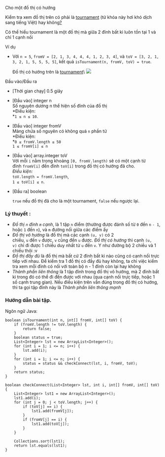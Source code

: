 Cho một đồ thị có hướng

Kiểm tra xem đồ thị trên có phải là [tournament](https://en.wikipedia.org/wiki/Tournament_(graph_theory)) (từ khóa này hơi khó dịch sang tiếng Việt) hay không[?](https://en.wikipedia.org/wiki/Tournament_(graph_theory))

Có thể hiểu tournament là một đồ thị mà giữa 2 đỉnh bất kì luôn tồn tại 1 và chỉ 1 cạnh nối

Ví dụ

-   Với `n = 5`, `fromV = [2, 1, 3, 4, 4, 4, 1, 2, 3, 4]`, và `toV = [3, 2, 1, 3, 2, 1, 5, 5, 5, 5]`, kết quả `isTournament(n, fromV, toV) = true`.

    Đồ thị có hướng trên là [tournament](https://en.wikipedia.org/wiki/Tournament_(graph_theory))\
    ![](https://codesignal.s3.amazonaws.com/tasks/isTournament/img/example.png?_tm=1551474877304)

Đầu vào/Đầu ra

-   [Thời gian chạy] 0.5 giây

-   [Đầu vào] integer n\
    Số nguyên dương n thể hiện số đỉnh của đồ thị\
    *Điều kiện:\
    *`1 ≤ n ≤ 10`.

-   [Đầu vào] integer fromV\
    Mảng chứa số nguyên có không quá `n` phần tử\
    *Điều kiện:\
    *`0 ≤ fromV.length ≤ 50`\
    `1 ≤ fromV[i] ≤ n`

-   [Đầu vào] array.integer toV\
    Với mỗi `i` nằm trong khoảng `[0, fromV.length)` sẽ có một cạnh từ đỉnh `fromV[i]` đến đỉnh `toV[i]` trong đồ thị có hướng đã cho.\
    *Điều kiện:*\
    `toV.length = fromV.length`,\
    `1 ≤ toV[i] ≤ n`.

-   [Đầu ra] boolean

    `true` nếu đồ thị đã cho là một tournament, `false` nếu ngược lại.

### Lý thuyết :

-   *Đồ thị `n` đỉnh `m` cạnh*, là 1 tập `n` điểm (thường được đánh số từ `0` đến `n` `- 1`, hoặc `1` đến `n`), và `m` đường nối giữa các điểm ấy
-   *Đồ thị vô hướng* là đồ thị mà các cạnh `(u, v)` có 2 chiều, `u` đến `v` được, `v` cũng đến `u` được. *Đồ thị có hướng* thì cạnh `(u, v)` chỉ đi được 1 chiều duy nhất từ `u` đến `v`. Y như đường bộ 2 chiều và 1 chiều thôi :v
-   *Đồ thị đầy đủ* là đồ thị mà bất cứ 2 đỉnh bất kì nào cũng có cạnh nối trực tiếp với nhau. Để kiểm tra 1 đồ thị có đầy đủ hay không, ta chỉ việc kiểm tra xem mỗi đỉnh có nối với toàn bộ n - 1 đỉnh còn lại hay không
-   *Thành phần liên thông* là 1 tập đỉnh trong đồ thị vô hướng, mà 2 đỉnh bất kì trong đó có thể đi đến được với nhau (qua cạnh nối trực tiếp, hoặc 1 số cạnh trung gian). Nếu điều kiện trên vẫn đúng trong đồ thị có hướng, thì ta gọi tập đỉnh này là *Thành phần liên thông mạnh*

### Hướng dẫn bài tập.

Ngôn ngữ Java:

```
boolean isTournament(int n, int[] fromV, int[] toV) {
	if (fromV.length != toV.length) {
		return false;
	}
	boolean status = true;
	List<Integer> lst = new ArrayList<Integer>();
	for (int i = 1; i <= n; i++) {
		lst.add(i);
	}
	for (int i = 1; i <= n; i++) {
		status = status && checkConnect(lst, i, fromV, toV);
	}
	return status;
}

boolean checkConnect(List<Integer> lst, int i, int[] fromV, int[] toV) {
	List<Integer> lst1 = new ArrayList<Integer>();
	lst1.add(i);
	for (int j = 0; j < toV.length; j++) {
		if (toV[j] == i) {
			lst1.add(fromV[j]);
		}
		if (fromV[j] == i) {
			lst1.add(toV[j]);
		}
	}

	Collections.sort(lst1);
	return lst.equals(lst1);
}
```